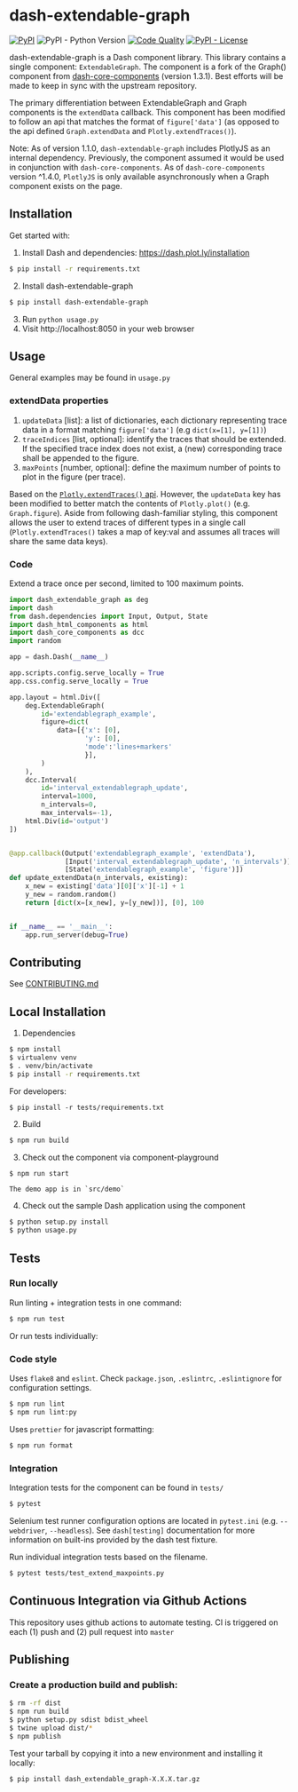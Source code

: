 # dash-extendable-graph

[![PyPI](https://img.shields.io/pypi/v/dash-extendable-graph.svg)](https://pypi.org/project/dash-extendable-graph/)
![PyPI - Python Version](https://img.shields.io/pypi/pyversions/dash-extendable-graph.svg)
[![Code Quality](https://img.shields.io/lgtm/grade/javascript/g/bcliang/dash-extendable-graph.svg?logo=lgtm&logoWidth=18)](https://lgtm.com/projects/g/bcliang/dash-extendable-graph/context:javascript)
[![PyPI - License](https://img.shields.io/pypi/l/dash-extendable-graph.svg)](./LICENSE)

dash-extendable-graph is a Dash component library. This library contains a single component: `ExtendableGraph`. The component is a fork of the Graph() component from [dash-core-components](https://github.com/plotly/dash-core-components) (version 1.3.1). Best efforts will be made to keep in sync with the upstream repository. 

The primary differentiation between ExtendableGraph and Graph components is the `extendData` callback. This component has been modified to follow an api that matches the format of `figure['data']` (as opposed to the api defined `Graph.extendData` and `Plotly.extendTraces()`).

Note: As of version 1.1.0, `dash-extendable-graph` includes PlotlyJS as an internal dependency. Previously, the component assumed it would be used in conjunction with `dash-core-components`. As of `dash-core-components` version ^1.4.0, `PlotlyJS` is only available asynchronously when a Graph component exists on the page.

## Installation

Get started with:
1. Install Dash and dependencies: https://dash.plot.ly/installation
```bash
$ pip install -r requirements.txt
```
2. Install dash-extendable-graph
```bash
$ pip install dash-extendable-graph
```
3. Run `python usage.py`
4. Visit http://localhost:8050 in your web browser

## Usage

General examples may be found in `usage.py`

### extendData properties

1. `updateData` [list]: a list of dictionaries, each dictionary representing trace data in a format matching `figure['data']` (e.g `dict(x=[1], y=[1])`)
2. `traceIndices` [list, optional]: identify the traces that should be extended. If the specified trace index does not exist, a (new) corresponding trace shall be appended to the figure.
3. `maxPoints` [number, optional]: define the maximum number of points to plot in the figure (per trace).

Based on the [`Plotly.extendTraces()` api](https://github.com/plotly/plotly.js/blob/master/src/plot_api/plot_api.js#L979). However, the `updateData` key has been modified to better match the contents of `Plotly.plot()` (e.g. `Graph.figure`). Aside from following dash-familiar styling, this component allows the user to extend traces of different types in a single call (`Plotly.extendTraces()` takes a map of key:val and assumes all traces will share the same data keys).

### Code

Extend a trace once per second, limited to 100 maximum points.

```python
import dash_extendable_graph as deg
import dash
from dash.dependencies import Input, Output, State
import dash_html_components as html
import dash_core_components as dcc
import random

app = dash.Dash(__name__)

app.scripts.config.serve_locally = True
app.css.config.serve_locally = True

app.layout = html.Div([
    deg.ExtendableGraph(
        id='extendablegraph_example',
        figure=dict(
            data=[{'x': [0],
                   'y': [0],
                   'mode':'lines+markers'
                   }],
        )
    ),
    dcc.Interval(
        id='interval_extendablegraph_update',
        interval=1000,
        n_intervals=0,
        max_intervals=-1),
    html.Div(id='output')
])


@app.callback(Output('extendablegraph_example', 'extendData'),
              [Input('interval_extendablegraph_update', 'n_intervals')],
              [State('extendablegraph_example', 'figure')])
def update_extendData(n_intervals, existing):
    x_new = existing['data'][0]['x'][-1] + 1
    y_new = random.random()
    return [dict(x=[x_new], y=[y_new])], [0], 100


if __name__ == '__main__':
    app.run_server(debug=True)

```

## Contributing

See [CONTRIBUTING.md](./CONTRIBUTING.md)

## Local Installation

1. Dependencies
```bash
$ npm install
$ virtualenv venv
$ . venv/bin/activate
$ pip install -r requirements.txt
```

For developers:
```
$ pip install -r tests/requirements.txt
```

2. Build
```bash
$ npm run build
```
3. Check out the component via component-playground
```bash
$ npm run start
```
    The demo app is in `src/demo`
4. Check out the sample Dash application using the component    
```bash
$ python setup.py install
$ python usage.py
```

## Tests

### Run locally

Run linting + integration tests in one command: 

```bash 
$ npm run test
```

Or run tests individually:

### Code style

Uses `flake8` and `eslint`. Check `package.json`, `.eslintrc`, `.eslintignore` for configuration settings.
```bash
$ npm run lint
$ npm run lint:py
```

Uses `prettier` for javascript formatting:
```bash
$ npm run format
```

### Integration

Integration tests for the component can be found in `tests/`
```bash
$ pytest
```

Selenium test runner configuration options are located in `pytest.ini` (e.g. `--webdriver`, `--headless`). See `dash[testing]` documentation for more information on built-ins provided by the dash test fixture.

Run individual integration tests based on the filename.
```bash
$ pytest tests/test_extend_maxpoints.py
```

## Continuous Integration via Github Actions

This repository uses github actions to automate testing. CI is triggered on each (1) push and (2) pull request into `master`

## Publishing

### Create a production build and publish:

```bash
$ rm -rf dist
$ npm run build
$ python setup.py sdist bdist_wheel
$ twine upload dist/*
$ npm publish
```

Test your tarball by copying it into a new environment and installing it locally:
```bash
$ pip install dash_extendable_graph-X.X.X.tar.gz
```
